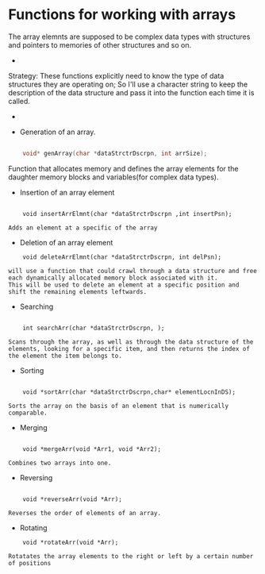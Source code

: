 # Functions for working with arrays  

The array elemnts are supposed to be complex data types with structures and pointers to memories of other structures and so on.  

-
Strategy: These functions explicitly need to know the type of data structures they are operating on; So I'll use a character string to keep the description of the data structure and pass it into the function each time it is called.  

-  

* Generation of an array.  
```C

    void* genArray(char *dataStrctrDscrpn, int arrSize);
```  
Function that allocates memory and defines the array elements for the daughter memory blocks and variables(for complex data types).   

* Insertion of an array element  
```

    void insertArrElmnt(char *dataStrctrDscrpn ,int insertPsn);
```  
    Adds an element at a specific of the array  

* Deletion of an array element
```
    void deleteArrElmnt(char *dataStrctrDscrpn, int delPsn);
```  
    will use a function that could crawl through a data structure and free each dynamically allocated memory block associated with it.  
    This will be used to delete an element at a specific position and shift the remaining elements leftwards.  

* Searching  
```

    int searchArr(char *dataStrctrDscrpn, );
```  
    Scans through the array, as well as through the data structure of the elements, looking for a specific item, and then returns the index of the element the item belongs to.  

* Sorting
```

    void *sortArr(char *dataStrctrDscrpn,char* elementLocnInDS);
```  
    Sorts the array on the basis of an element that is numerically comparable.  

* Merging
```
    
    void *mergeArr(void *Arr1, void *Arr2);
```  
    Combines two arrays into one.

* Reversing
```

    void *reverseArr(void *Arr);
```  
    Reverses the order of elements of an array.  

* Rotating
```
    void *rotateArr(void *Arr);
```  
    Rotatates the array elements to the right or left by a certain number of positions


